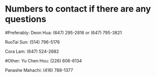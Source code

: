 # Numbers to contact if there are any questions

#Preferably: 
Deon Hua: (647) 295-2816 or (647) 795-3821
          
RuoTai Sun: (514) 796-5176

Cora Lam: (647) 524-2682

#Other:
Yu Chen Hou: (226) 606-6134

Panashe Mahachi: (416) 788-1377

